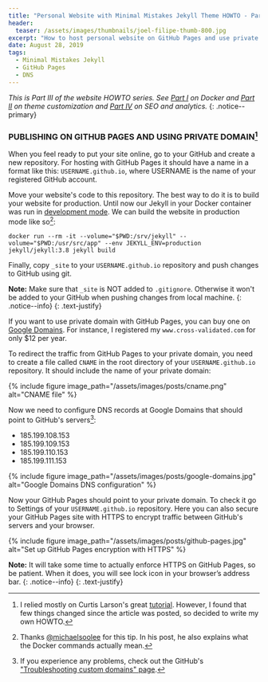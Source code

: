 ```yaml
---
title: "Personal Website with Minimal Mistakes Jekyll Theme HOWTO - Part III"
header:
  teaser: /assets/images/thumbnails/joel-filipe-thumb-800.jpg
excerpt: "How to host personal website on GitHub Pages and use private domain"
date: August 28, 2019
tags:
  - Minimal Mistakes Jekyll
  - GitHub Pages
  - DNS
---
```


_This is Part III of the website HOWTO series. See [Part I](/Personal-website-with-Minimal-Mistakes-Jekyll-Theme-HOWTO-Part-I) on Docker and [Part II](/Personal-website-with-Minimal-Mistakes-Jekyll-Theme-HOWTO-Part-II) on theme customization and [Part IV](/Personal-website-with-Minimal-Mistakes-Jekyll-Theme-HOWTO-Part-IV) on SEO and analytics._
{: .notice--primary}
&nbsp;
&nbsp;

### PUBLISHING ON GITHUB PAGES AND USING PRIVATE DOMAIN[^ft1]


When you feel ready to put your site online, go to your GitHub and create a new repository. For hosting with GitHub Pages it should have a name in a format like this:
`USERNAME.github.io`, where USERNAME is the name of your registered GitHub account.  

Move your website's code to this repository. The best way to do it is to build your website for production. Until now our Jekyll in your Docker container was run in [development mode](https://jekyllrb.com/docs/configuration/environments/). We can build the website in production mode like so[^ft2]:

```docker
docker run --rm -it --volume="$PWD:/srv/jekyll" --volume="$PWD:/usr/src/app" --env JEKYLL_ENV=production jekyll/jekyll:3.8 jekyll build
```

Finally, copy `_site` to your `USERNAME.github.io` repository and push changes to GitHub using git.

<i class="far fa-sticky-note"></i> **Note:** Make sure that `_site` is NOT added to `.gitignore`. Otherwise it won't be added to your GitHub when pushing changes from local machine.
{: .notice--info}
{: .text-justify}

If you want to use private domain with GitHub Pages, you can buy one on [Google Domains](https://domains.google.com/m/registrar/search). For instance, I registered my `www.cross-validated.com` for only $12 per year. 

To redirect the traffic from GitHub Pages to your private domain, you need to create a file called `CNAME` in the root directory of your `USERNAME.github.io` repository. It should include the name of your private domain:

{% include figure image_path="/assets/images/posts/cname.png" alt="CNAME file" %}

Now we need to configure DNS records at Google Domains that should point to GitHub's servers[^ft3]:  

* 185.199.108.153
* 185.199.109.153
* 185.199.110.153
* 185.199.111.153

{% include figure image_path="/assets/images/posts/google-domains.jpg" alt="Google Domains DNS configuration" %}


Now your GitHub Pages should point to your private domain. To check it go to Settings of your  `USERNAME.github.io` repository. Here you can also secure your GitHub Pages site with HTTPS to encrypt traffic between GitHub's servers and your browser. 

{% include figure image_path="/assets/images/posts/github-pages.jpg" alt="Set up GitHub Pages encryption with HTTPS" %}

<i class="far fa-sticky-note"></i> **Note:** It will take some time to actually enforce HTTPS on GitHub Pages, so be patient. When it does, you will see lock icon in your browser’s address bar.
{: .notice--info}
{: .text-justify}

[^ft1]: I relied mostly on Curtis Larson's great [tutorial](http://www.curtismlarson.com/blog/2015/04/12/github-pages-google-domains/). However, I found that few things changed since the article was posted, so decided to write my own HOWTO.
[^ft2]: Thanks [@michaelsoolee](https://michaelsoolee.com/compile-jekyll-site-docker/) for this tip. In his post, he also explains what the Docker commands actually mean.
[^ft3]: If you experience any problems, check out the GitHub's ["Troubleshooting custom domains" page](https://help.github.com/en/articles/troubleshooting-custom-domains).
